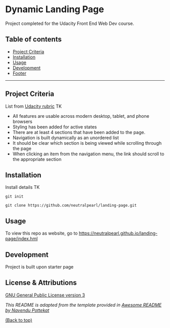 # Dynamic Landing Page

Project completed for the Udacity Front End Web Dev course.


## Table of contents

- [Project Criteria](#project-criteria)
- [Installation](#installation)
- [Usage](#usage)
- [Development](#development)
- [Footer](#footer)

---

## Project Criteria

List from [Udacity rubric](https://review.udacity.com/#!/rubrics/2658/view) TK

- All features are usable across modern desktop, tablet, and phone browsers
- Styling has been added for active states
- There are at least 4 sections that have been added to the page.
- Navigation is built dynamically as an unordered list
- It should be clear which section is being viewed while scrolling through the page 
- When clicking an item from the navigation menu, the link should scroll to the appropriate section



## Installation

Install details TK

```git init```

```git clone https://github.com/neutralpearl/landing-page.git``` 

## Usage

To view this repo as website, go to https://neutralpearl.github.io/landing-page/index.hml

## Development

Project is built upon starter page 

## License & Attributions

[GNU General Public License version 3](https://opensource.org/licenses/GPL-3.0)

*This README is adapted from the template provided in [Awesome README by Navendu Pottekat](https://github.com/navendu-pottekkat/awesome-readme)*

[(Back to top)](#table-of-contents)
